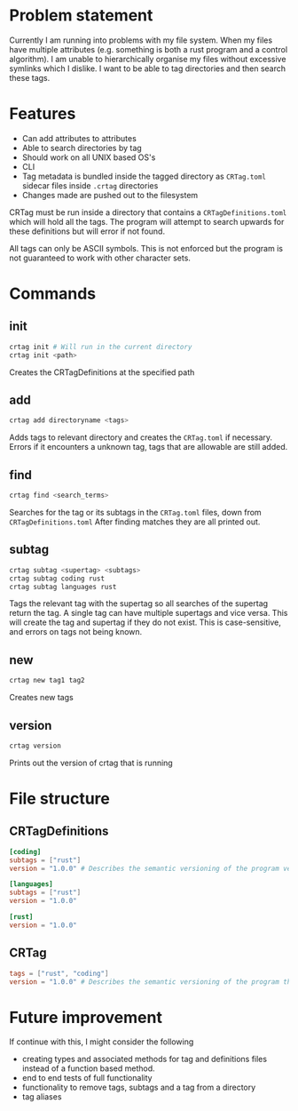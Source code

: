 # Problem statement
Currently I am running into problems with my file system. When my files have multiple attributes (e.g. something is both a rust program and a control algorithm). I am unable to hierarchically organise my files without excessive symlinks which I dislike. I want to be able to tag directories and then search these tags.

# Features
- Can add attributes to attributes
- Able to search directories by tag
- Should work on all UNIX based OS's
- CLI
- Tag metadata is bundled inside the tagged directory as `CRTag.toml` sidecar files inside `.crtag` directories
- Changes made are pushed out to the filesystem

CRTag must be run inside a directory that contains a `CRTagDefinitions.toml` which will hold all the tags. The program will attempt to search upwards for these definitions but will error if not found.

All tags can only be ASCII symbols. This is not enforced but the program is not guaranteed to work with other character sets.

# Commands
## init
```zsh
crtag init # Will run in the current directory
crtag init <path>
```
Creates the CRTagDefinitions at the specified path

## add
```zsh
crtag add directoryname <tags>
```
Adds tags to relevant directory and creates the `CRTag.toml` if necessary.
Errors if it encounters a unknown tag, tags that are allowable are still added.

## find
```zsh
crtag find <search_terms>
```
Searches for the tag or its subtags in the `CRTag.toml` files, down from `CRTagDefinitions.toml`
After finding matches they are all printed out.

## subtag
```zsh
crtag subtag <supertag> <subtags>
crtag subtag coding rust
crtag subtag languages rust
```
Tags the relevant tag with the supertag so all searches of the supertag return the tag.
A single tag can have multiple supertags and vice versa. This will create the tag and supertag if they do not exist.
This is case-sensitive, and errors on tags not being known.

## new
```zsh
crtag new tag1 tag2
```
Creates new tags

## version
```zsh
crtag version
```
Prints out the version of crtag that is running

# File structure
## CRTagDefinitions
```toml
[coding]
subtags = ["rust"]
version = "1.0.0" # Describes the semantic versioning of the program version that created this tag

[languages]
subtags = ["rust"]
version = "1.0.0"

[rust]
version = "1.0.0"

```

## CRTag
```toml
tags = ["rust", "coding"]
version = "1.0.0" # Describes the semantic versioning of the program that tagged this file
```

# Future improvement
If continue with this, I might consider the following
- creating types and associated methods for tag and definitions files instead of a function based method.
- end to end tests of full functionality
- functionality to remove tags, subtags and a tag from a directory
- tag aliases